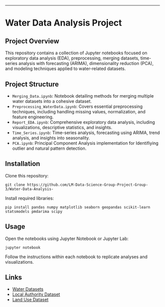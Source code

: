 # 
----

# Water  Data Analysis Project

## Project Overview

This repository contains a collection of Jupyter notebooks focused on exploratory data analysis (EDA), preprocessing, merging datasets, time-series analysis with forecasting (ARIMA), dimensionality reduction (PCA), and modeling techniques applied to water-related datasets.

## Project Structure

- `Merging_Data.ipynb`: Notebook detailing methods for merging multiple water datasets into a cohesive dataset.
- `Preprocessing_WaterData.ipynb`: Covers essential preprocessing techniques, including handling missing values, normalization, and feature engineering.
- `Report_EDA.ipynb`: Comprehensive exploratory data analysis, including visualizations, descriptive statistics, and insights.
- `Time_Series.ipynb`: Time-series analysis, forecasting using ARIMA, trend analysis, and insights into seasonality.
- `PCA.ipynb`: Principal Component Analysis implementation for Identifiying outlier and natural pattern detection.


## Installation

Clone this repository:

```
git clone https://github.com/LM-Data-Science-Group-Project-Group-3/Water-Data-Analysis-
```

Install required libraries:

```
pip install pandas numpy matplotlib seaborn geopandas scikit-learn statsmodels pmdarima scipy
```

## Usage

Open the notebooks using Jupyter Notebook or Jupyter Lab:

```
jupyter notebook
```

Follow the instructions within each notebook to replicate analyses and visualizations.

## Links

- [Water Datasets](https://environment.data.gov.uk/water-quality/view/landing)
- [Local Authority Dataset](https://geoportal.statistics.gov.uk/datasets/local-authority-districts-december-2022-boundaries-uk-buc-2/about)
- [Land Use Dataset](https://www.gov.uk/government/collections/land-use-in-england)